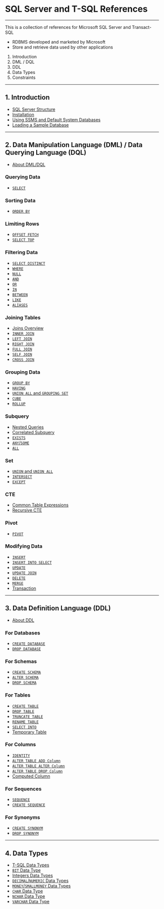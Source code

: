 # SQL Server and T-SQL References

---

This is a collection of references for Microsoft SQL Server and Transact-SQL

- RDBMS developed and marketed by Microsoft
- Store and retrieve data used by other applications

1. Introduction
2. DML / DQL
3. DDL
4. Data Types
5. Constraints

---

## 1. Introduction

- [SQL Server Structure](01-introduction/00-sqlserver-structure.md)
- [Installation](01-introduction/01-installation.md)
- [Using SSMS and Default System Databases](01-introduction/02-using-ssms-and-default-sys-dbs.md)
- [Loading a Sample Database](01-introduction/03-loading-sample-db.md)

---

## 2. Data Manipulation Language (DML) / Data Querying Language (DQL)

- [About DML/DQL](02-dml-dql/readme.md)

### Querying Data

- [`SELECT`](02-dml-dql/01-querying-data/01-select.md)

### Sorting Data

- [`ORDER BY`](02-dml-dql/02-sorting-data/01-order-by.md)

### Limiting Rows

- [`OFFSET FETCH`](02-dml-dql/03-limiting-rows/01-offset-fetch.md)
- [`SELECT TOP`](02-dml-dql/03-limiting-rows/02-select-top.md)

### Filtering Data

- [`SELECT DISTINCT`](02-dml-dql/04-filtering-data/01-select-distinct.md)
- [`WHERE`](02-dml-dql/04-filtering-data/02-where.md)
- [`NULL`](02-dml-dql/04-filtering-data/03-null.md)
- [`AND`](02-dml-dql/04-filtering-data/04-and.md)
- [`OR`](02-dml-dql/04-filtering-data/05-or.md)
- [`IN`](02-dml-dql/04-filtering-data/06-in.md)
- [`BETWEEN`](02-dml-dql/04-filtering-data/07-between.md)
- [`LIKE`](02-dml-dql/04-filtering-data/08-like.md)
- [`ALIASES`](02-dml-dql/04-filtering-data/09-aliases.md)

### Joining Tables

- [Joins Overview](02-dml-dql/05-joining-tables/01-joins-overview.md)
- [`INNER JOIN`](02-dml-dql/05-joining-tables/02-inner-join.md)
- [`LEFT JOIN`](02-dml-dql/05-joining-tables/03-left-join.md)
- [`RIGHT JOIN`](02-dml-dql/05-joining-tables/04-right-join.md)
- [`FULL JOIN`](02-dml-dql/05-joining-tables/05-full-join.md)
- [`SELF JOIN`](02-dml-dql/05-joining-tables/06-self-join.md)
- [`CROSS JOIN`](02-dml-dql/05-joining-tables/07-cross-join.md)

### Grouping Data

- [`GROUP BY`](02-dml-dql/06-grouping-data/01-group-by.md)
- [`HAVING`](02-dml-dql/06-grouping-data/02-having.md)
- [`UNION ALL` and `GROUPING SET`](02-dml-dql/06-grouping-data/03-union-all-and-grouping-sets.md)
- [`CUBE`](02-dml-dql/06-grouping-data/04-cube.md)
- [`ROLLUP`](02-dml-dql/06-grouping-data/05-rollup.md)

### Subquery

- [Nested Queries](02-dml-dql/07-subquery/01-nested-queries.md)
- [Correlated Subquery](02-dml-dql/07-subquery/02-correlated-subquery.md)
- [`EXISTS`](02-dml-dql/07-subquery/03-exists.md)
- [`ANY`/`SOME`](02-dml-dql/07-subquery/04-any-some.md)
- [`ALL`](02-dml-dql/07-subquery/05-all.md)

### Set

- [`UNION` and `UNION ALL`](02-dml-dql/08-set/01-union-union-all.md)
- [`INTERSECT`](02-dml-dql/08-set/02-intersect.md)
- [`EXCEPT`](02-dml-dql/08-set/03-except.md)

### CTE

- [Common Table Expressions](02-dml-dql/09-cte/01-common-table-expressions.md)
- [Recursive CTE](02-dml-dql/09-cte/02-recursive-cte.md)

### Pivot

- [`PIVOT`](02-dml-dql/10-pivot/01-pivot.md)

### Modifying Data

- [`INSERT`](02-dml-dql/11-modifying-data/01-insert.md)
- [`INSERT INTO SELECT`](02-dml-dql/11-modifying-data/02-insert-into-select.md)
- [`UPDATE`](02-dml-dql/11-modifying-data/03-update.md)
- [`UPDATE JOIN`](02-dml-dql/11-modifying-data/04-update-join.md)
- [`DELETE`](02-dml-dql/11-modifying-data/05-delete.md)
- [`MERGE`](02-dml-dql/11-modifying-data/06-merge.md)
- [Transaction](02-dml-dql/11-modifying-data/07-transaction.md)

---

## 3. Data Definition Language (DDL)

- [About DDL](03-ddl/about.md)

### For Databases

- [`CREATE DATABASE`](03-ddl/01-database/01-create-database.md)
- [`DROP DATABASE`](03-ddl/01-database/02-drop-database.md)

### For Schemas

- [`CREATE SCHEMA`](03-ddl/02-schema/01-create-schema.md)
- [`ALTER SCHEMA`](03-ddl/02-schema/02-alter-schema.md)
- [`DROP SCHEMA`](03-ddl/02-schema/03-drop-schema.md)

### For Tables

- [`CREATE TABLE`](03-ddl/03-table/01-create-table.md)
- [`DROP TABLE`](03-ddl/03-table/02-drop-table.md)
- [`TRUNCATE TABLE`](03-ddl/03-table/03-truncate-table.md)
- [`RENAME TABLE`](03-ddl/03-table/04-rename-table.md)
- [`SELECT INTO`](03-ddl/03-table/05-select-into.md)
- [Temporary Table](03-ddl/03-table/06-temporary-table.md)

### For Columns

- [`IDENTITY`](03-ddl/04-column/01-identity-column.md)
- [`ALTER TABLE ADD Column`](03-ddl/04-column/02-alter-table-add-column.md)
- [`ALTER TABLE ALTER Column`](03-ddl/04-column/03-alter-table-alter-column.md)
- [`ALTER TABLE DROP Column`](03-ddl/04-column/04-alter-table-drop-column.md)
- [Computed Column](03-ddl/04-column/05-computed-column.md)

### For Sequences

- [`SEQUENCE`](03-ddl/05-sequence/01-sequence-object.md)
- [`CREATE SEQUENCE`](03-ddl/05-sequence/02-create-sequence.md)

### For Synonyms

- [`CREATE SYNONYM`](03-ddl/06-synonym/01-create-synonym.md)
- [`DROP SYNONYM`](03-ddl/06-synonym/02-drop-synonym.md)

---

## 4. Data Types

- [T-SQL Data Types](./04-data-types/01-tsql-data-types.md)
- [`BIT` Data Type](./04-data-types/02-bit-data-type.md)
- [Integers Data Types](./04-data-types/03-integer-data-types.md)
- [`DECIMAL`/`NUMERIC` Data Types](./04-data-types/04-decimal-numeric-data-type.md)
- [`MONEY`/`SMALLMONEY` Data Types](./04-data-types/05-money-smallmoney-data-types.md)
- [`CHAR` Data Type](./04-data-types/06-char-data-type.md)
- [`NCHAR` Data Type](./04-data-types/07-nchar-data-type.md)
- [`VARCHAR` Data Type](./04-data-types/08-varchar-data-type.md)
